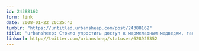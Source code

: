 ```yaml
---
id: 24388162
form: link
date: 2008-01-22 20:25:43
tumblr: "https://untitled.urbansheep.com/post/24388162"
title: "urbansheep: Стоило упростить доступ к мармеладным медведям, так сразу окружающие к ним стали прикладываться. Вот вам и юзер экспириенс."
linkurl: http://twitter.com/urbansheep/statuses/628926352
---
```


